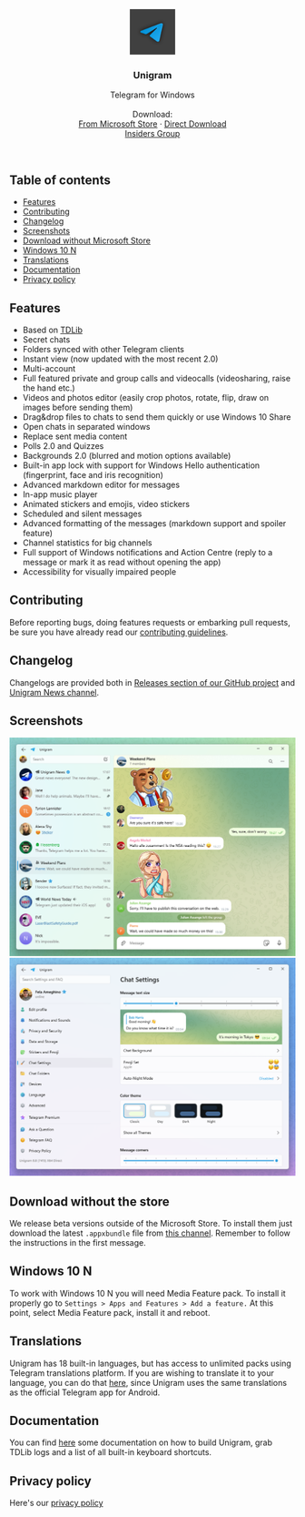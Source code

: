 <p align="center">
  <a href="https://www.microsoft.com/store/apps/9n97zckpd60q">
    <img src="/Unigram/Unigram/Assets/Logos/StoreLogo.scale-200.png" width=80 height=80>
  </a>

  <h3 align="center">Unigram</h3>

  <p align="center">
    Telegram for Windows
    <br>
    <br>
    Download:
    <br>
    <a href="https://www.microsoft.com/store/apps/9n97zckpd60q">From Microsoft Store</a>
    &middot;
    <a href="https://unigramdev.github.io">Direct Download</a>
    <br>
    <a href="https://t.me/unigraminsiders">Insiders Group</a>
  </p>
</p>

<br>

## Table of contents
- [Features](#features)
- [Contributing](#contributing)
- [Changelog](#changelog)
- [Screenshots](#screenshots)
- [Download without Microsoft Store](#alternativedownload)
- [Windows 10 N](#windows10n)
- [Translations](#translations)
- [Documentation](#doc)
- [Privacy policy](#privacy)

<a name="features"></a>
## Features
- Based on [TDLib](https://github.com/tdlib/td)
- Secret chats
- Folders synced with other Telegram clients
- Instant view (now updated with the most recent 2.0)
- Multi-account
- Full featured private and group calls and videocalls (videosharing, raise the hand etc.)
- Videos and photos editor (easily crop photos, rotate, flip, draw on images before sending them)
- Drag&drop files to chats to send them quickly or use Windows 10 Share
- Open chats in separated windows
- Replace sent media content
- Polls 2.0 and Quizzes
- Backgrounds 2.0 (blurred and motion options available)
- Built-in app lock with support for Windows Hello authentication (fingerprint, face and iris recognition)
- Advanced markdown editor for messages
- In-app music player
- Animated stickers and emojis, video stickers
- Scheduled and silent messages
- Advanced formatting of the messages (markdown support and spoiler feature)
- Channel statistics for big channels
- Full support of Windows notifications and Action Centre (reply to a message or mark it as read without opening the app)
- Accessibility for visually impaired people


<a name="contributing"></a>
## Contributing
Before reporting bugs, doing features requests or embarking pull requests, be sure you have already read our [contributing guidelines](https://github.com/UnigramDev/Unigram/blob/develop/CONTRIBUTING.md).

<a name="changelog"></a>
## Changelog
Changelogs are provided both in [Releases section of our GitHub project](https://github.com/UnigramDev/Unigram/releases) and [Unigram News channel](https://t.me/unigram).

<a name="screenshots"></a>
## Screenshots
![1](/Screenshots/Screen1.PNG)
![2](/Screenshots/Screen3.PNG)

<a name="alternativedownload"></a>
## Download without the store
We release beta versions outside of the Microsoft Store. To install them just download the latest `.appxbundle` file from [this channel](https://t.me/unigramappx). Remember to follow the instructions in the first message.

<a name="windows10n"></a>
## Windows 10 N
To work with Windows 10 N you will need Media Feature pack. To install it properly go to ```Settings > Apps and Features > Add a feature.``` At this point, select Media Feature pack, install it and reboot.

<a name="translations"></a>
## Translations
Unigram has 18 built-in languages, but has access to unlimited packs using Telegram translations platform.
If you are wishing to translate it to your language, you can do that [here](https://translations.telegram.org/en/android/), since Unigram uses the same translations as the official Telegram app for Android.

<a name="doc"></a>
## Documentation
You can find [here](https://github.com/UnigramDev/Unigram/tree/develop/Documentation) some documentation on how to build Unigram, grab TDLib logs and a list of all built-in keyboard shortcuts.

<a name="privacy"></a>
## Privacy policy
Here's our [privacy policy](https://telegram.org/privacy)
